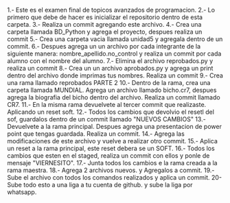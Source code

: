 1.- Este es el examen final de topicos avanzados de programacion.
2.- Lo primero que debe de hacer es inicializar el repositorio dentro de esta carpeta.
3.- Realiza un commit agregando este archivo.
4.- Crea una carpeta llamada BD_Python y agrega el proyecto, despues realiza un commit
5.- Crea una carpeta vacia llamada unidad5 y agregala dentro de un commit.
6.- Despues agrega un un archivo por cada integrante de la siguiente manera: nombre_apellido.no_control y realiza un commit por cada alumno con el nombre del alumno.
7.- Elimina el archivo reprobados.py y realiza un commit
8.- Crea un un archivo  aprobados.py y agrega un print dentro del archivo donde imprimas tus nombres. Realiza un commit
9.- Crea una rama llamado reprobados
PARTE 2
10.- Dentro de la rama, crea una carpeta llamada MUNDIAL. Agrega un archivo llamado bicho.cr7, despues agrega la biografia del bicho dentro del archivo. Realiza un commit llamado CR7.
11.- En la misma rama devuelvete al tercer commit que realizaste. Aplicando un reset soft.
12.- Todos los cambios que devolvio el resetl del sof, guardalos dentro de un commit llamado "NUEVOS CAMBIOS"
13.- Devuelvete a la rama principal. Despues agrega una presentacion de power point que tengas guardada. Realiza un commit.
14.- Agrega las modificaciones de este archivo y vuelve a realizar otro commit.
15.- Aplica un reset a la rama principal, este reset debera se un SOFT.
16.- Todos los cambios que esten en el staged, realiza un commit con ellos y ponle de mensaje "VIERNESITO".
17.- Junta todos los cambios e la rama creada a la rama maestra.
18.- Agrega 2 archivos nuevos. y Agregalos a commit.
19.- Sube el archivo con todos los comandos realizados y aplica un commit.
20- Sube todo esto a una liga a tu cuenta de github. y sube la liga por whatsapp.